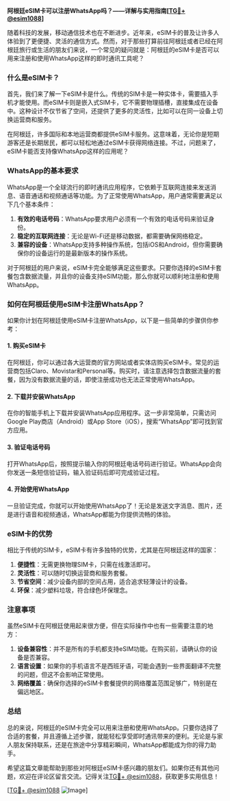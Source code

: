 **阿根廷eSIM卡可以注册WhatsApp吗？——详解与实用指南[[TG💪+ @esim1088](https://t.me/s/esim1088)]**

随着科技的发展，移动通信技术也在不断进步。近年来，eSIM卡的普及让许多人体验到了更便捷、灵活的通信方式。然而，对于那些打算前往阿根廷或者已经在阿根廷旅行或生活的朋友们来说，一个常见的疑问就是：阿根廷的eSIM卡是否可以用来注册和使用WhatsApp这样的即时通讯工具呢？

### 什么是eSIM卡？

首先，我们来了解一下eSIM卡是什么。传统的SIM卡是一种实体卡，需要插入手机才能使用。而eSIM卡则是嵌入式SIM卡，它不需要物理插槽，直接集成在设备中。这种设计不仅节省了空间，还提供了更多的灵活性，比如可以在同一设备上切换运营商和服务。

在阿根廷，许多国际和本地运营商都提供eSIM卡服务。这意味着，无论你是短期游客还是长期居民，都可以轻松地通过eSIM卡获得网络连接。不过，问题来了，eSIM卡能否支持像WhatsApp这样的应用呢？

### WhatsApp的基本要求

WhatsApp是一个全球流行的即时通讯应用程序，它依赖于互联网连接来发送消息、语音通话和视频通话等功能。为了正常使用WhatsApp，用户通常需要满足以下几个基本条件：

1. **有效的电话号码**：WhatsApp要求用户必须有一个有效的电话号码来验证身份。
2. **稳定的互联网连接**：无论是Wi-Fi还是移动数据，都需要确保网络稳定。
3. **兼容的设备**：WhatsApp支持多种操作系统，包括iOS和Android，但你需要确保你的设备运行的是最新版本的操作系统。

对于阿根廷的用户来说，eSIM卡完全能够满足这些要求。只要你选择的eSIM卡套餐包含数据流量，并且你的设备支持eSIM功能，那么你就可以顺利地注册和使用WhatsApp。

### 如何在阿根廷使用eSIM卡注册WhatsApp？

如果你计划在阿根廷使用eSIM卡注册WhatsApp，以下是一些简单的步骤供你参考：

#### 1. 购买eSIM卡

在阿根廷，你可以通过各大运营商的官方网站或者实体店购买eSIM卡。常见的运营商包括Claro、Movistar和Personal等。购买时，请注意选择包含数据流量的套餐，因为没有数据流量的话，即使注册成功也无法正常使用WhatsApp。

#### 2. 下载并安装WhatsApp

在你的智能手机上下载并安装WhatsApp应用程序。这一步非常简单，只需访问Google Play商店（Android）或App Store（iOS），搜索“WhatsApp”即可找到官方应用。

#### 3. 验证电话号码

打开WhatsApp后，按照提示输入你的阿根廷电话号码进行验证。WhatsApp会向你发送一条短信验证码，输入验证码后即可完成验证过程。

#### 4. 开始使用WhatsApp

一旦验证完成，你就可以开始使用WhatsApp了！无论是发送文字消息、图片，还是进行语音和视频通话，WhatsApp都能为你提供流畅的体验。

### eSIM卡的优势

相比于传统的SIM卡，eSIM卡有许多独特的优势，尤其是在阿根廷这样的国家：

1. **便捷性**：无需更换物理SIM卡，只需在线激活即可。
2. **灵活性**：可以随时切换运营商和服务套餐。
3. **节省空间**：减少设备内部的空间占用，适合追求轻薄设计的设备。
4. **环保**：减少塑料垃圾，符合绿色环保理念。

### 注意事项

虽然eSIM卡在阿根廷使用起来很方便，但在实际操作中也有一些需要注意的地方：

1. **设备兼容性**：并不是所有的手机都支持eSIM功能。在购买前，请确认你的设备是否兼容。
2. **语言设置**：如果你的手机语言不是西班牙语，可能会遇到一些界面翻译不完整的问题，但这不会影响正常使用。
3. **网络覆盖**：确保你选择的eSIM卡套餐提供的网络覆盖范围足够广，特别是在偏远地区。

### 总结

总的来说，阿根廷的eSIM卡完全可以用来注册和使用WhatsApp。只要你选择了合适的套餐，并且遵循上述步骤，就能轻松享受即时通讯带来的便利。无论是与家人朋友保持联系，还是在旅途中分享精彩瞬间，WhatsApp都能成为你的得力助手。

希望这篇文章能帮助到那些对阿根廷eSIM卡感兴趣的朋友们。如果你还有其他问题，欢迎在评论区留言交流。记得关注[TG💪+ @esim1088](https://t.me/s/esim1088)，获取更多实用信息！

[[TG💪+ @esim1088](https://t.me/s/esim1088) ![Image](https://i.postimg.cc/4NQfJmqS/Snipaste-2025-05-13-00-14-12.png)]